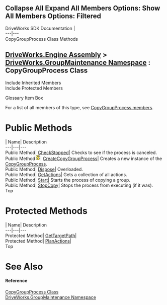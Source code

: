 Collapse All Expand All Members Options: Show All  Members Options: Filtered   
---  
DriveWorks SDK Documentation  |   
---|---  
CopyGroupProcess Class Methods   
  
[DriveWorks.Engine Assembly](topic2156.md) > [DriveWorks.GroupMaintenance Namespace](topic9628.md) : CopyGroupProcess Class  
---  
  
Include Inherited Members    
Include Protected Members    


Glossary Item Box

For a list of all members of this type, see [CopyGroupProcess members](topic9777.md).

# Public Methods

| Name| Description  
---|---|---  
Public Method| [CheckStopped](topic9782.md)| Checks to see if the process is canceled.   
Public Method![static \(Shared in Visual Basic\)](dotnetimages/static.gif)| [CreateCopyGroupProcess](topic9783.md)| Creates a new instance of the [CopyGroupProcess](topic9776.md).   
Public Method| [Dispose](topic9784.md)| Overloaded.   
Public Method| [GetActions](topic9787.md)| Gets a collection of all actions.   
Public Method| [Start](topic9790.md)| Starts the process of copying a group.   
Public Method| [StopCopy](topic9791.md)| Stops the process from executing (if it was).   
Top

# Protected Methods

| Name| Description  
---|---|---  
Protected Method| [GetTargetPath](topic9788.md)|   
Protected Method| [PlanActions](topic9789.md)|   
Top

# See Also

#### Reference

[CopyGroupProcess Class](topic9776.md)   
[DriveWorks.GroupMaintenance Namespace](topic9628.md)


